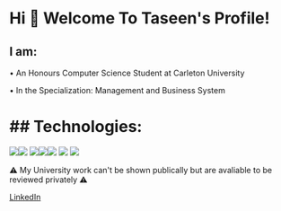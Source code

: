 # Hi 👋 Welcome To Taseen's Profile!

## I am:
  • An Honours Computer Science Student at Carleton University

  • In the Specialization: Management and Business System

<h1 color="red">## Technologies:</h1>
<img src="https://img.icons8.com/nolan/64/python.png"/><img src="https://img.icons8.com/nolan/64/java-coffee-cup-logo.png"/>
<img src="https://img.icons8.com/nolan/64/php.png"/><img src="https://img.icons8.com/nolan/64/javascript.png"/><img src="https://img.icons8.com/nolan/64/c.png"/>
<img src="https://img.icons8.com/nolan/64/mysql.png"/>
<img src="https://img.icons8.com/nolan/64/html-5.png"/>

⚠️ My University work can't be shown publically but are avaliable to be reviewed privately ⚠️

[LinkedIn](https://www.linkedin.com/in/taseen-waseq-606b04208/) 
